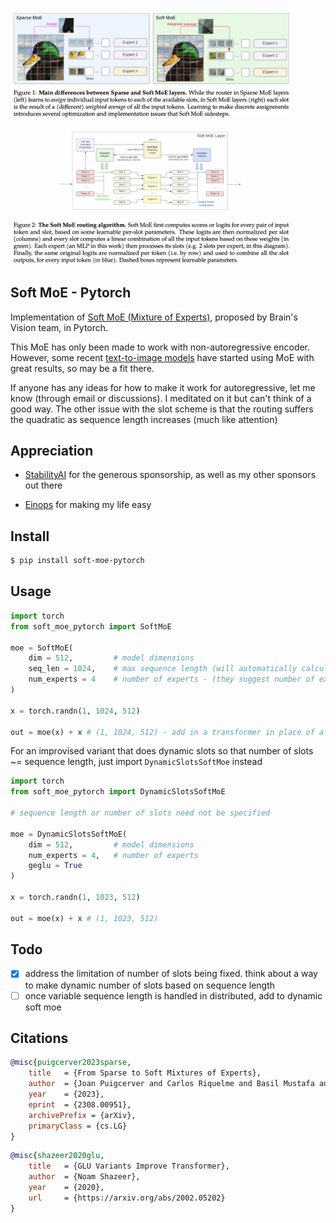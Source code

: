 <img src="./soft-moe.1.png" width="450px"></img>

<img src="./soft-moe.2.png" width="450px"></img>

## Soft MoE - Pytorch

Implementation of <a href="https://arxiv.org/abs/2308.00951">Soft MoE (Mixture of Experts)</a>, proposed by Brain's Vision team, in Pytorch.

This MoE has only been made to work with non-autoregressive encoder. However, some recent <a href="https://arxiv.org/abs/2305.18295">text-to-image models</a> have started using MoE with great results, so may be a fit there.

If anyone has any ideas for how to make it work for autoregressive, let me know (through email or discussions). I meditated on it but can't think of a good way. The other issue with the slot scheme is that the routing suffers the quadratic as sequence length increases (much like attention)

## Appreciation

- <a href="https://stability.ai/">StabilityAI</a> for the generous sponsorship, as well as my other sponsors out there

- <a href="https://github.com/arogozhnikov/einops">Einops</a> for making my life easy

## Install

```bash
$ pip install soft-moe-pytorch
```

## Usage

```python
import torch
from soft_moe_pytorch import SoftMoE

moe = SoftMoE(
    dim = 512,         # model dimensions
    seq_len = 1024,    # max sequence length (will automatically calculate number of slots as seq_len // num_experts) - you can also set num_slots directly
    num_experts = 4    # number of experts - (they suggest number of experts should be high enough that each of them get only 1 slot. wonder if that is the weakness of the paper?)
)

x = torch.randn(1, 1024, 512)

out = moe(x) + x # (1, 1024, 512) - add in a transformer in place of a feedforward at a certain layer (here showing the residual too)
```

For an improvised variant that does dynamic slots so that number of slots ~= sequence length, just import `DynamicSlotsSoftMoe` instead

```python
import torch
from soft_moe_pytorch import DynamicSlotsSoftMoE

# sequence length or number of slots need not be specified

moe = DynamicSlotsSoftMoE(
    dim = 512,         # model dimensions
    num_experts = 4,   # number of experts
    geglu = True
)

x = torch.randn(1, 1023, 512)

out = moe(x) + x # (1, 1023, 512)
```

## Todo

- [x] address the limitation of number of slots being fixed. think about a way to make dynamic number of slots based on sequence length
- [ ] once variable sequence length is handled in distributed, add to dynamic soft moe

## Citations

```bibtex
@misc{puigcerver2023sparse,
    title 	= {From Sparse to Soft Mixtures of Experts}, 
    author 	= {Joan Puigcerver and Carlos Riquelme and Basil Mustafa and Neil Houlsby},
    year 	= {2023},
    eprint 	= {2308.00951},
    archivePrefix = {arXiv},
    primaryClass = {cs.LG}
}
```

```bibtex
@misc{shazeer2020glu,
    title   = {GLU Variants Improve Transformer},
    author  = {Noam Shazeer},
    year    = {2020},
    url     = {https://arxiv.org/abs/2002.05202}
}
```

